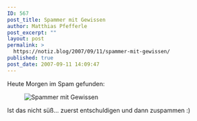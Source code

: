 ```yaml
---
ID: 567
post_title: Spammer mit Gewissen
author: Matthias Pfefferle
post_excerpt: ""
layout: post
permalink: >
  https://notiz.blog/2007/09/11/spammer-mit-gewissen/
published: true
post_date: 2007-09-11 14:09:47
---
```

<!-- wp:paragraph -->
<p>Heute Morgen im Spam gefunden:</p>
<!-- /wp:paragraph -->

<!-- wp:image {"align":"center"} -->
<figure class="wp-block-image aligncenter"><img src="https://notiz.blog/wp-content/uploads/2007/09/spam.png" alt="Spammer mit Gewissen" /></figure>
<!-- /wp:image -->

<!-- wp:paragraph -->
<p>Ist das nicht süß... zuerst entschuldigen und dann zuspammen :)</p>
<!-- /wp:paragraph -->